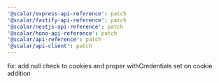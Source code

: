```yaml
---
'@scalar/express-api-reference': patch
'@scalar/fastify-api-reference': patch
'@scalar/nestjs-api-reference': patch
'@scalar/hono-api-reference': patch
'@scalar/api-reference': patch
'@scalar/api-client': patch
---
```


fix: add null check to cookies and proper withCredentials set on cookie addition

